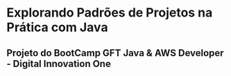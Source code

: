 # Explorando Padrões de Projetos na Prática com Java

## Projeto do BootCamp GFT Java & AWS Developer - Digital Innovation One
